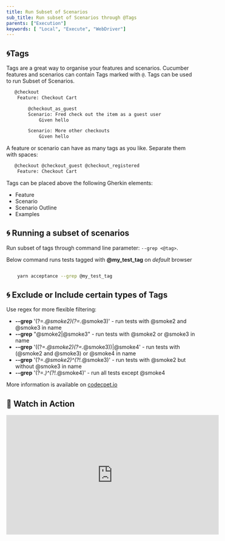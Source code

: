 ```yaml
---
title: Run Subset of Scenarios
sub_title: Run subset of Scenarios through @Tags
parents: ["Execution"]
keywords: [ "Local", "Execute", "WebDriver"]
---
```


## 🌀Tags

Tags are a great way to organise your features and scenarios. Cucumber features and scenarios can contain Tags marked with `@`. Tags can be used to run Subset of Scenarios.

```bash
   @checkout
    Feature: Checkout Cart

        @checkout_as_guest
        Scenario: Fred check out the item as a guest user
            Given hello

        Scenario: More other checkouts
            Given hello
```

A feature or scenario can have as many tags as you like. Separate them with spaces:

```bash
   @checkout @checkout_guest @checkout_registered
    Feature: Checkout Cart
```

Tags can be placed above the following Gherkin elements:

* Feature
* Scenario
* Scenario Outline
* Examples

## 🌀 Running a subset of scenarios

Run subset of tags through command line parameter: `--grep <@tag>`. 

Below command runs tests tagged with **@my\_test\_tag** on _default_ browser

```bash

    yarn acceptance --grep @my_test_tag

```

## 🌀 Exclude or Include certain types of Tags

Use regex for more flexible filtering:

* **\--grep** '(?=.*@smoke2)(?=.*@smoke3)' - run tests with @smoke2 and @smoke3 in name
* **\--grep** "\@smoke2|\@smoke3" - run tests with @smoke2 or @smoke3 in name
* **\--grep** '((?=.*@smoke2)(?=.*@smoke3))|@smoke4' - run tests with (@smoke2 and @smoke3) or @smoke4 in name
* **\--grep** '(?=.*@smoke2)^(?!.*@smoke3)' - run tests with @smoke2 but without @smoke3 in name
* **\--grep** '(?=.*)^(?!.*@smoke4)' - run all tests except @smoke4

More information is available on [codecpet.io](https://codecept.io/bdd/#tags)

## 🎥 Watch in Action

<iframe width="560" height="315" src="https://www.youtube.com/embed/udp_ZYT4imM" frameborder="0" allow="accelerometer; autoplay; encrypted-media; gyroscope; picture-in-picture" allowfullscreen></iframe>